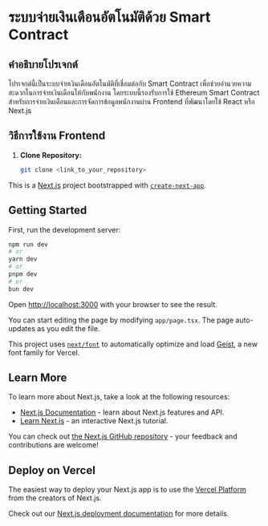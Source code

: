 # ระบบจ่ายเงินเดือนอัตโนมัติด้วย Smart Contract

## คำอธิบายโปรเจกต์
โปรเจกต์นี้เป็นระบบจ่ายเงินเดือนอัตโนมัติที่เชื่อมต่อกับ Smart Contract เพื่อช่วยอำนวยความสะดวกในการจ่ายเงินเดือนให้กับพนักงาน โดยระบบนี้รองรับการใช้ Ethereum Smart Contract สำหรับการจ่ายเงินเดือนและการจัดการข้อมูลพนักงานผ่าน Frontend ที่พัฒนาโดยใช้ React หรือ Next.js

## วิธีการใช้งาน Frontend
1. **Clone Repository:**
   ```bash
   git clone <link_to_your_repository>


This is a [Next.js](https://nextjs.org) project bootstrapped with [`create-next-app`](https://nextjs.org/docs/app/api-reference/cli/create-next-app).

## Getting Started

First, run the development server:

```bash
npm run dev
# or
yarn dev
# or
pnpm dev
# or
bun dev
```

Open [http://localhost:3000](http://localhost:3000) with your browser to see the result.

You can start editing the page by modifying `app/page.tsx`. The page auto-updates as you edit the file.

This project uses [`next/font`](https://nextjs.org/docs/app/building-your-application/optimizing/fonts) to automatically optimize and load [Geist](https://vercel.com/font), a new font family for Vercel.

## Learn More

To learn more about Next.js, take a look at the following resources:

- [Next.js Documentation](https://nextjs.org/docs) - learn about Next.js features and API.
- [Learn Next.js](https://nextjs.org/learn) - an interactive Next.js tutorial.

You can check out [the Next.js GitHub repository](https://github.com/vercel/next.js) - your feedback and contributions are welcome!

## Deploy on Vercel

The easiest way to deploy your Next.js app is to use the [Vercel Platform](https://vercel.com/new?utm_medium=default-template&filter=next.js&utm_source=create-next-app&utm_campaign=create-next-app-readme) from the creators of Next.js.

Check out our [Next.js deployment documentation](https://nextjs.org/docs/app/building-your-application/deploying) for more details.
